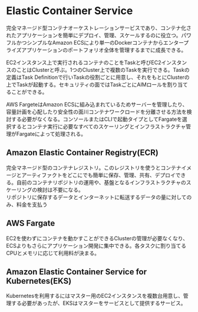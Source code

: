 # Elastic Container Service  
完全マネージド型コンテナオーケストレーションサービスであり、コンテナ化されたアプリケーションを簡単にデプロイ、管理、スケールするのに役立つ。パワフルかつシンプルなAmazon ECSにより単一のDockerコンテナからエンタープライズアプリケーションのポートフォリオ全体を管理するまでに成長できる。  


EC2インスタンス上で実行されるコンテナのことをTaskと呼びEC2インスタンスのことはClusterと呼ぶ。1つのCluster上で複数のTaskを実行できる。Taskの定義はTask Definitionで行いTaskの役割ごとに用意し、それをもとにClusterの上でTaskが起動する。セキュリティの面ではTaskごとにAIMロールを割り当てることができる。  


AWS FargeteはAmazon ECSに組み込まれているためサーバーを管理したり、容量計画を心配したり安全性の面川コンテナワークロードを分離させる方法を検討する必要がなくなる。コンソールまたはCLIで起動タイプとしてFargateを選択するとコンテナ実行に必要なすべてのスケーリングとインフラストラクチャ管理がFargateによって処理される。　　

## Amazon Elastic Container Registry(ECR)  
完全マネージド型のコンテナレジストリ。このレジストリを使うとコンテナイメージとアーティファクトをどこにでも簡単に保存、管理、共有、デプロイできる。自前のコンテナリポジトリの運用や、基盤となるインフラストラクチャのスケーリングの検討は不要になる。  
リポジトリに保存するデータとインターネットに転送するデータの量に対してのみ、料金を支払う  

## AWS Fargate
EC2を使わずにコンテナを動かすことができるClusterの管理が必要なくなり、ECSよりもさらにアプリケーション開発に集中できる。各タスクに割り当てるCPUとメモリに応じて利用料が決まる。  

## Amazon Elastic Container Service for Kubernetes(EKS)  
Kubernetesを利用するにはマスター用のEC2インスタンスを複数台用意し、管理する必要があったが、EKSはマスターをサービスとして提供するサービス。